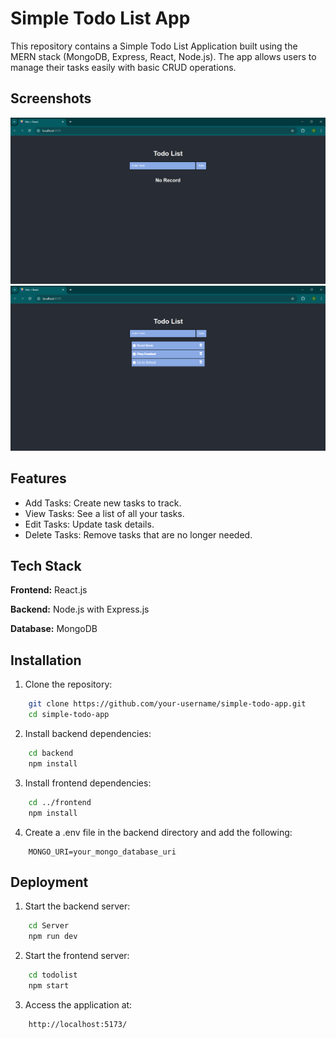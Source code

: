 
# Simple Todo List App

This repository contains a Simple Todo List Application built using the MERN stack (MongoDB, Express, React, Node.js). The app allows users to manage their tasks easily with basic CRUD operations.

## Screenshots

![App Screenshot](https://github.com/BlessDmello/Simple_Todo_App/blob/main/Todo1.png?raw=true)
![App Screenshot](https://github.com/BlessDmello/Simple_Todo_App/blob/main/Todo2.png?raw=true)


## Features

- Add Tasks: Create new tasks to track.
- View Tasks: See a list of all your tasks.
- Edit Tasks: Update task details.
- Delete Tasks: Remove tasks that are no longer needed.


## Tech Stack

**Frontend:** React.js

**Backend:** Node.js with Express.js

**Database:** MongoDB
## Installation

1. Clone the repository:

```bash
    git clone https://github.com/your-username/simple-todo-app.git
    cd simple-todo-app
```

2. Install backend dependencies:

```bash
    cd backend
    npm install
```  

3. Install frontend dependencies:

```bash
    cd ../frontend
    npm install
``` 

4. Create a .env file in the backend directory and add the following:

```env
    MONGO_URI=your_mongo_database_uri
``` 
## Deployment

1. Start the backend server:

```bash
    cd Server
    npm run dev
```
2. Start the frontend server:

```bash
    cd todolist
    npm start
```
3. Access the application at:

```arduino
    http://localhost:5173/
```